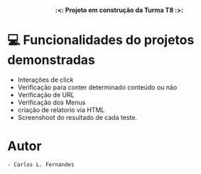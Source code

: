 <h4 align="center"> 
 :<: Projeto em construção da Turma T8 :>:
</h4>

# 💻 Funcionalidades do projetos demonstradas

- Interações de click
- Verificação para conter determinado conteúdo ou não
- Verificação de URL
- Verificação dos Menus
- criação de relatorio via HTML
- Screenshoot do resultado de cada teste.

# Autor

    - Carlos L. Fernandes
